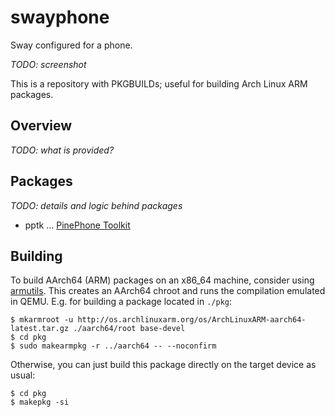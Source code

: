 # swayphone
Sway configured for a phone.

*TODO: screenshot*

This is a repository with PKGBUILDs; useful for building Arch Linux ARM packages.

## Overview
*TODO: what is provided?*

## Packages
*TODO: details and logic behind packages*

* pptk ... [PinePhone Toolkit](https://github.com/Dejvino/pinephone-toolkit/)

## Building
To build AArch64 (ARM) packages on an x86_64 machine, consider using [armutils](https://gitlab.com/mipimipi/armutils). This creates an AArch64 chroot and runs the compilation emulated in QEMU. E.g. for building a package located in `./pkg`: 

```
$ mkarmroot -u http://os.archlinuxarm.org/os/ArchLinuxARM-aarch64-latest.tar.gz ./aarch64/root base-devel
$ cd pkg
$ sudo makearmpkg -r ../aarch64 -- --noconfirm
```

Otherwise, you can just build this package directly on the target device as usual:

```
$ cd pkg
$ makepkg -si
```

